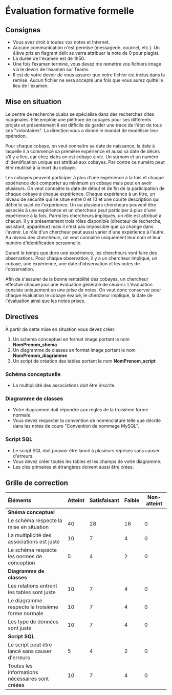 # Évaluation formative formelle

## Consignes

- Vous avez droit à toutes vos notes et Internet.
- Aucune communication n'est permise (messagerie, courriel, etc.). Un élève pris en flagrant délit se verra attribuer la note de 0 pour plagiat.
- La durée de l'examen est de 1h50.
- Une fois l’examen terminé, vous devez me remettre vos fichiers image via le devoir de l’examen sur Teams. 
- Il est de votre devoir de vous assurer que votre fichier est inclus dans la remise. Aucun fichier ne sera accepté une fois que vous aurez quitté le lieu de l'examen. 

## Mise en situation

Le centre de recherche xLabs se spécialise dans des recherches dites marginales. Elle emploie une pléthore de cobayes pour ses différents projets et présentement il est difficile de garder une trace de l'état de tous ces "volontaires". La direction vous a donné le mandat de modéliser leur opération.

Pour chaque cobaye, on veut connaitre sa date de naissance, la date à laquelle il a commencé sa première expérience et aussi sa date de décès s'il y a lieu, car chez xlabs on est cobaye à vie. Un surnom et un numéro d'identification unique est attribué aux cobayes. Par contre ce numéro peut être réutilisé à la mort du cobaye.

Les cobayes peuvent participer à plus d'une expérience à la fois et chaque expérience doit comporter au minimum un cobaye mais peut en avoir plusieurs. On veut connaitre la date de début et de fin de la participation de chaque cobaye à chaque expérience. Chaque expérience à un titre, un niveau de sécurité qui se situe entre 0 et 10 et une courte description qui défini le sujet de l'expérience. Un ou plusieurs chercheurs peuvent être associés à une expérience et un chercheur peut participer à plus d'une expérience à la fois. Parmi les chercheurs impliqués, un rôle est attribué à chacun. Il y a présentement trois rôles disponible (directeur de recherche, assistant, appariteur) mais il n'est pas impossible que ça change dans l'avenir. Le rôle d'un chercheur peut aussi varier d'une expérience à l'autre. Au niveau des chercheurs, on veut connaitre uniquement leur nom et leur numéro d'identification personnelle. 

Durant le temps que dure une expérience, les chercheurs vont faire des observations. Pour chaque observation, il y a un chercheur impliqué, un cobaye, une expérience, une date d'observation et les notes de l'observation. 

Afin de s'assurer de la bonne rentabilité des cobayes, un chercheur effectue chaque jour une évaluation générale de ceux-ci. L'évaluation consiste uniquement en une prise de notes. On veut donc conserver pour chaque évaluation le cobaye évalué, le chercheur impliqué, la date de l'évaluation ainsi que les notes prises. 

## Directives

À partir de cette mise en situation vous devez créer: 

1. Un schema conceptuel en format image portant le nom **NomPrenom_shema**
2. Un diagramme de classes en format image portant le nom **NomPrenom_diagramme**
3. Un script de création des tables portant le nom **NomPrenom_script**

### Schéma conceptuelle

- La multiplicité des associations doit être inscrite. 

### Diagramme de classes

- Votre diagramme doit répondre aux règles de la troisième forme normale.
- Vous devez respecter la convention de nomenclature telle que décrite dans les notes de cours "Convention de nommage MySQL".

### Script SQL

- Le script SQL doit pouvoir être lancé à plusieurs reprises sans causer d'erreurs.
- Vous devez créer toutes les tables et les champs de votre diagramme.
- Les clés primaires et étrangères doivent aussi être crées.

## Grille de correction

| Éléments                                         | Atteint | Satisfaisant | Faible | Non-atteint |
| :----------------------------------------------- | -- | -- | -- | -- |
| **Shéma conceptuel**                             |    |    |    |    |
| Le schéma respecte la mise en situation          | 40 | 28 | 16 |  0 |
| La multiplicité des associations est juste       | 10 | 7  |  4 |  0 |
| Le schéma respecte les normes de conception      | 5  | 4  |  2 |  0 |
| **Diagramme de classes**                         |    |    |    |    |
| Les relations entrent les tables sont juste      | 10 | 7  | 4  |  0 |
| Le diagramme respecte la troisième forme normale | 10 | 7  | 4  |  0 |
| Les type de données sont juste                   | 10 | 7  | 4  |  0 |
| **Script SQL**                                   |    |    |    |    |
| Le script peut être lancé sans causer d'erreurs  | 5  | 4  | 2  |  0 |
| Toutes les informations nécessaires sont créées  | 10 | 7  | 4  |  0 |